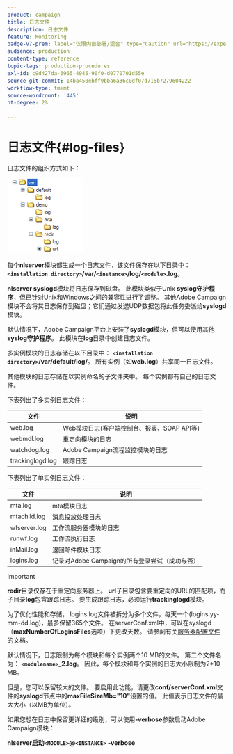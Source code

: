 ```yaml
---
product: campaign
title: 日志文件
description: 日志文件
feature: Monitoring
badge-v7-prem: label="仅限内部部署/混合" type="Caution" url="https://experienceleague.adobe.com/docs/campaign-classic/using/installing-campaign-classic/architecture-and-hosting-models/hosting-models-lp/hosting-models.html?lang=zh-Hans" tooltip="仅适用于内部部署和混合部署"
audience: production
content-type: reference
topic-tags: production-procedures
exl-id: c9d427da-6965-4945-90f0-d0770701d55e
source-git-commit: 14ba450ebff9bba6a36c0df07d715b7279604222
workflow-type: tm+mt
source-wordcount: '445'
ht-degree: 2%

---
```


# 日志文件{#log-files}



日志文件的组织方式如下：

![](assets/d_ncs_directory.png)

每个&#x200B;**nlserver**&#x200B;模块都生成一个日志文件，该文件保存在以下目录中： **`<installation directory>`/var/`<instance>`/log/`<module>`.log**。

**nlserver syslogd**&#x200B;模块将日志保存到磁盘。 此模块类似于Unix **syslog守护程序**，但已针对Unix和Windows之间的兼容性进行了调整。 其他Adobe Campaign模块不会将其日志保存到磁盘；它们通过发送UDP数据包将此任务委派给&#x200B;**syslogd**&#x200B;模块。

默认情况下，Adobe Campaign平台上安装了&#x200B;**syslogd**&#x200B;模块，但可以使用其他&#x200B;**syslog守护程序**。 此模块在&#x200B;**log**&#x200B;目录中创建日志文件。

多实例模块的日志存储在以下目录中： **`<installation directory>`/var/default/log/**。 所有实例（如&#x200B;**web.log**）共享同一日志文件。

其他模块的日志存储在以实例命名的子文件夹中。 每个实例都有自己的日志文件。

下表列出了多实例日志文件：

| 文件 | 说明 |
|---|---|
| web.log | Web模块日志(客户端控制台、报表、SOAP API等) |
| webmdl.log | 重定向模块的日志 |
| watchdog.log | Adobe Campaign流程监控模块的日志 |
| trackinglogd.log | 跟踪日志 |

下表列出了单实例日志文件：

| 文件 | 说明 |
|---|---|
| mta.log | mta模块日志 |
| mtachild.log | 消息投放处理日志 |
| wfserver.log | 工作流服务器模块的日志 |
| runwf.log | 工作流执行日志 |
| inMail.log | 退回邮件模块日志 |
| logins.log | 记录对Adobe Campaign的所有登录尝试（成功与否） |

>[!IMPORTANT]
>
>**redir**&#x200B;目录仅存在于重定向服务器上。 **url**&#x200B;子目录包含要重定向的URL的匹配项，而子目录&#x200B;**log**&#x200B;包含跟踪日志。 要生成跟踪日志，必须运行&#x200B;**trackinglogd**&#x200B;模块。

为了优化性能和存储， logins.log文件被拆分为多个文件，每天一个(logins.yy-mm-dd.log)，最多保留365个文件。 在serverConf.xml中，可以在syslogd （**maxNumberOfLoginsFiles**&#x200B;选项）下更改天数。 请参阅有关[服务器配置文件](../../installation/using/the-server-configuration-file.md#syslogd)的文档。

默认情况下，日志限制为每个模块和每个实例两个10 MB的文件。 第二个文件名为： **`<modulename>`_2.log**。 因此，每个模块和每个实例的日志大小限制为2&#42;10 MB。

但是，您可以保留较大的文件。 要启用此功能，请更改&#x200B;**conf/serverConf.xml**&#x200B;文件的&#x200B;**syslogd**&#x200B;节点中的&#x200B;**maxFileSizeMb=&quot;10&quot;**&#x200B;设置的值。 此值表示日志文件的最大大小（以MB为单位）。

如果您想在日志中保留更详细的级别，可以使用&#x200B;**-verbose**&#x200B;参数启动Adobe Campaign模块：

**nlserver启动`<MODULE>`@`<INSTANCE>` -verbose**
